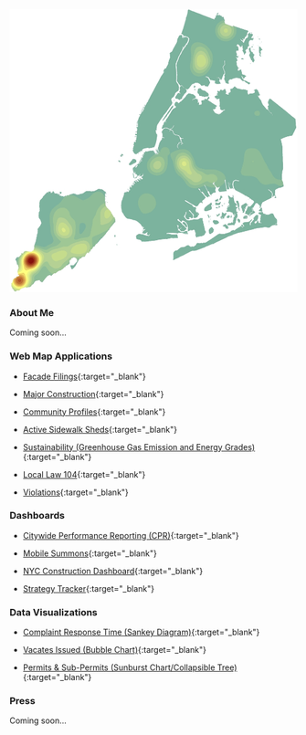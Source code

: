 ![Image](NB_Residential_1996_2021.gif)
### About Me

Coming soon...

### Web Map Applications
- [Facade Filings](https://benmancell.github.io/FacadeFilings/index_facade_cycle9.html){:target="_blank"}

- [Major Construction](https://benmancell.github.io/ActiveNB_A1enlargements/index_ChartsLyrs.html){:target="_blank"}

- [Community Profiles](https://benmancell.github.io/CommunityProfiles/index.html){:target="_blank"}

- [Active Sidewalk Sheds](https://benmancell.github.io/ActiveShedPermits/index_ChartsLyrs.html){:target="_blank"}

- [Sustainability (Greenhouse Gas Emission and Energy Grades)](https://benmancell.github.io/SustainabilityMaps/){:target="_blank"}

- [Local Law 104](https://benmancell.github.io/LL104/index_vioUnitRatio.html){:target="_blank"}

- [Violations](https://benmancell.github.io/Violations/index_choropleth_txt.html){:target="_blank"}

### Dashboards
- [Citywide Performance Reporting (CPR)](https://benmancell.github.io/CitywidePerformanceReporting/index.html){:target="_blank"}

- [Mobile Summons](https://benmancell.github.io/MobileSummonsDashboard/index2.html){:target="_blank"}

- [NYC Construction Dashboard](https://benmancell.github.io/ConstructionDashboard_2021/index.html){:target="_blank"}

- [Strategy Tracker](https://benmancell.github.io/StrategyTracker/){:target="_blank"}

### Data Visualizations
- [Complaint Response Time (Sankey Diagram)](https://benmancell.github.io/SankeyDiagram/index.html){:target="_blank"}

- [Vacates Issued (Bubble Chart)](https://benmancell.github.io/BubbleChart/index_vacates.html){:target="_blank"}

- [Permits & Sub-Permits (Sunburst Chart/Collapsible Tree)](https://benmancell.github.io/SunburstChart/index.html){:target="_blank"}
 
### Press

Coming soon...
